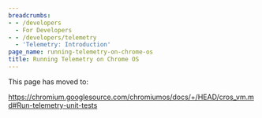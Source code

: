 ```yaml
---
breadcrumbs:
- - /developers
  - For Developers
- - /developers/telemetry
  - 'Telemetry: Introduction'
page_name: running-telemetry-on-chrome-os
title: Running Telemetry on Chrome OS
---
```


This page has moved to:

<https://chromium.googlesource.com/chromiumos/docs/+/HEAD/cros_vm.md#Run-telemetry-unit-tests>
